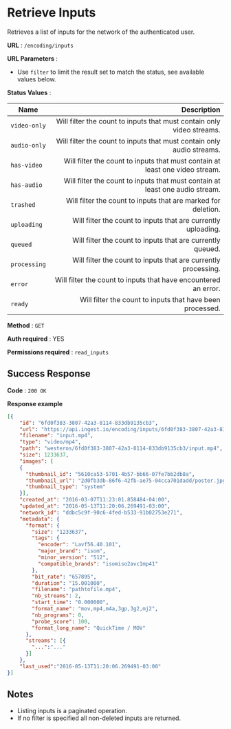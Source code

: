 # Retrieve Inputs

Retrieves a list of inputs for the network of the authenticated user.

**URL** : `/encoding/inputs`

**URL Parameters** :
  - Use `filter` to limit the result set to match the status, see available values below.

**Status Values** :

| Name         | Description                                                                     |
| ------------ | -------------------------------------------------------------------------------:|
| `video-only` | Will filter the count to inputs that must contain only video streams.           |
| `audio-only` | Will filter the count to inputs that must contain only audio streams.           |
| `has-video`  | Will filter the count to inputs that must contain at least one video stream.    |
| `has-audio`  | Will filter the count to inputs that must contain at least one audio stream.    |
| `trashed`    | Will filter the count to inputs that are marked for deletion.                   |
| `uploading`  | Will filter the count to inputs that are currently uploading.                   |
| `queued`     | Will filter the count to inputs that are currently queued.                      |
| `processing` | Will filter the count to inputs that are currently processing.                  |
| `error`      | Will filter the count to inputs that have encountered an error.                 |
| `ready`      | Will filter the count to inputs that have been processed.                       | 


**Method** : `GET`

**Auth required** : YES

**Permissions required** : `read_inputs`

## Success Response

**Code** : `200 OK`

**Response example**

```json
[{
    "id": "6fd0f383-3807-42a3-8114-833db9135cb3",
    "url": "https://api.ingest.io/encoding/inputs/6fd0f383-3807-42a3-8114-833db9135cb3",
    "filename": "input.mp4",
    "type": "video/mp4",
    "path": "westeros/6fd0f383-3807-42a3-8114-833db9135cb3/input.mp4",
    "size": 1233637,
    "images": [
    {
      "thumbnail_id": "5610ca53-5701-4b57-bb66-07fe7bb2db8a",
      "thumbnail_url": "2d0fb3db-86f6-42fb-ae75-04cca701dadd/poster.jpg",
      "thumbnail_type": "system"
    }],
    "created_at": "2016-03-07T11:23:01.858484-04:00",
    "updated_at": "2016-05-13T11:20:06.269491-03:00",
    "network_id": "ddbc5c9f-90c6-4fed-b533-91b02753e271",
    "metadata": {
      "format": {
        "size": "1233637",
        "tags": {
          "encoder": "Lavf56.40.101",
          "major_brand": "isom",
          "minor_version": "512",
          "compatible_brands": "isomiso2avc1mp41"
        },
        "bit_rate": "657895",
        "duration": "15.001000",
        "filename": "pathtofile.mp4",
        "nb_streams": 2,
        "start_time": "0.000000",
        "format_name": "mov,mp4,m4a,3gp,3g2,mj2",
        "nb_programs": 0,
        "probe_score": 100,
        "format_long_name": "QuickTime / MOV"
      },
      "streams": [{
        "...":"..."
      }]
    },
    "last_used":"2016-05-13T11:20:06.269491-03:00"
}]
```

## Notes

* Listing inputs is a paginated operation.
* If no filter is specified all non-deleted inputs are returned.
